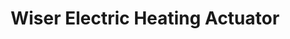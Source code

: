 ---
date_added: 2020-04-03
vendor: Schneider Electric
model: EER50000
zigbeemodel: EH-ZB-HACT
category: hvac
title: Wiser Electric Heating Actuator
mlink: https://www.se.com/fr/fr/product/EER50000/wiser---actionneur-de-chauffage-%C3%A9lectrique/
link: https://www.amazon.fr/dp/B0158XGB74/
compatible: [zigate]
zigate: https://github.com/pipiche38/Domoticz-Zigate-Wiki/blob/master/en-eng/Wiser-Thermostat.md
---